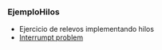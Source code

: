 ### EjemploHilos
* Ejercicio de relevos implementando hilos
* [Interrumpt problem](https://stackoverflow.com/questions/40456028/terminating-thread-sleep-when-another-thread-terminates)
